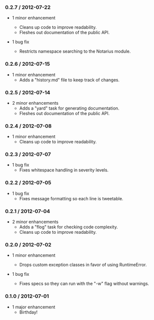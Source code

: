 ### 0.2.7 / 2012-07-22 ###

* 1 minor enhancement
  * Cleans up code to improve readability.
  * Fleshes out documentation of the public API.

* 1 bug fix
  * Restricts namespace searching to the Notarius module.

### 0.2.6 / 2012-07-15 ###

* 1 minor enhancement
  * Adds a "history.md" file to keep track of changes.

### 0.2.5 / 2012-07-14 ###

* 2 minor enhancements
  * Adds a "yard" task for generating documentation.
  * Fleshes out documentation of the public API.

### 0.2.4 / 2012-07-08 ###

* 1 minor enhancement
  * Cleans up code to improve readability.

### 0.2.3 / 2012-07-07 ###

* 1 bug fix
  * Fixes whitespace handling in severity levels.

### 0.2.2 / 2012-07-05 ###

* 1 bug fix
  * Fixes message formatting so each line is tweetable.

### 0.2.1 / 2012-07-04 ###

* 2 minor enhancements
  * Adds a "flog" task for checking code complexity.
  * Cleans up code to improve readability.

### 0.2.0 / 2012-07-02 ###

* 1 minor enhancement
  * Drops custom exception classes in favor of using RuntimeError.

* 1 bug fix
  * Fixes specs so they can run with the "-w" flag without warnings.

### 0.1.0 / 2012-07-01 ###

* 1 major enhancement
  * Birthday!
